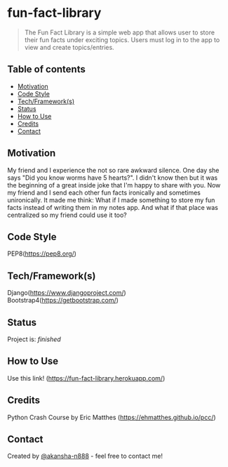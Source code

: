 # fun-fact-library
> The Fun Fact Library is a simple web app that allows user to store their fun facts under exciting topics. Users must log in to the app to view and create topics/entries.

## Table of contents
* [Motivation](#motivation)
* [Code Style](#code-style)
* [Tech/Framework(s)](#tech-frameworks)
* [Status](#status)
* [How to Use](#how-to-use)
* [Credits](#credits)
* [Contact](#contact)

## Motivation
My friend and I experience the not so rare awkward silence. One day she says "Did you know worms have 5 hearts?". 
I didn't know then but it was the beginning of a great inside joke that I'm happy to share with you. 
Now my friend and I send each other fun facts ironically and sometimes unironically. 
It made me think: What if I made something to store my fun facts instead of writing them in my notes app. And what if that place was centralized so my friend could use it too?


## Code Style
PEP8(https://pep8.org/)

## Tech/Framework(s)
Django(https://www.djangoproject.com/)
Bootstrap4(https://getbootstrap.com/)

## Status
Project is: _finished_

## How to Use
Use this link! (https://fun-fact-library.herokuapp.com/)

## Credits
Python Crash Course by Eric Matthes (https://ehmatthes.github.io/pcc/)

## Contact
Created by [@akansha-n888](https://www.linkedin.com/in/akansha-nagar/) - feel free to contact me!
